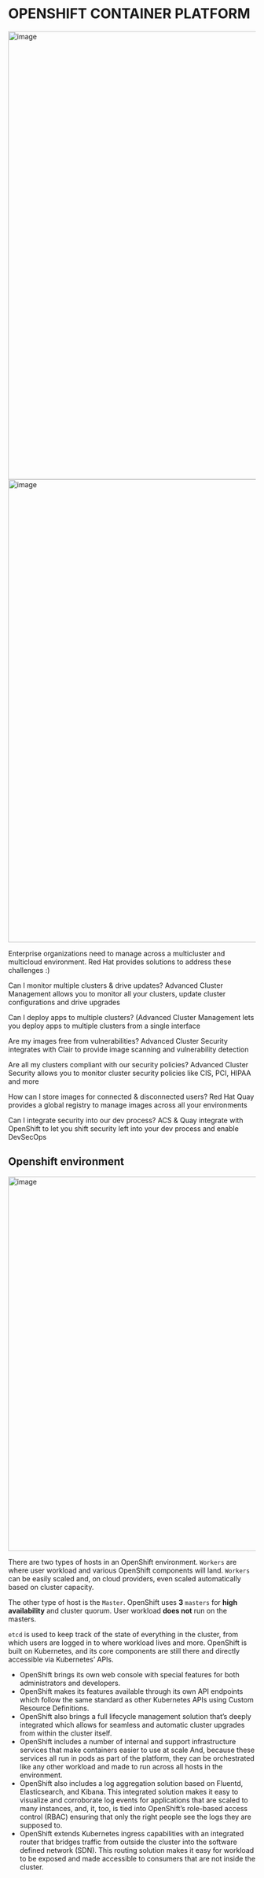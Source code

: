 # OPENSHIFT CONTAINER PLATFORM

<img width="911" alt="image" src="https://user-images.githubusercontent.com/100561043/167823305-e9cfbad9-1913-44e1-9003-b8f0bf07b4b7.png">


<img width="941" alt="image" src="https://user-images.githubusercontent.com/100561043/167823452-ca4f156e-1b11-42c8-b937-e69cd560568f.png">


Enterprise organizations need to manage across a multicluster and multicloud environment.
Red Hat provides solutions to address these challenges :)

Can I monitor multiple clusters & drive updates? 
Advanced Cluster Management allows you to monitor all your clusters, update cluster configurations and drive upgrades 

Can I deploy apps to multiple clusters?
(Advanced Cluster Management lets you deploy apps to multiple clusters from a single interface

Are my images free from vulnerabilities?
Advanced Cluster Security integrates with Clair to provide image scanning and vulnerability detection

Are all my clusters compliant with our security policies? 
Advanced Cluster Security allows you to monitor cluster security policies like CIS, PCI, HIPAA and more

How can I store images for connected & disconnected users? 
Red Hat Quay provides a global registry to manage images across all your environments

Can I integrate security into our dev process? 
ACS & Quay integrate with OpenShift to let you shift security left into your dev process and enable DevSecOps


## Openshift environment

<img width="761" alt="image" src="https://user-images.githubusercontent.com/100561043/167823917-b55fea80-e406-4a64-af2a-b00d34be20d3.png">

There are two types of hosts in an OpenShift environment. 
`Workers` are where user workload and various OpenShift components will land. 
`Workers` can be easily scaled and, on cloud providers, even scaled automatically based on cluster capacity.

The other type of host is the `Master`. 
OpenShift uses **3** `masters` for __high availability__ and cluster quorum. User workload **does not** run on the masters.

`etcd` is used to keep track of the state of everything in the cluster, from which users are logged in to where workload lives and more.
OpenShift is built on Kubernetes, and its core components are still there and directly accessible via Kubernetes’ APIs.

- OpenShift brings its own web console with special features for both administrators and developers. 
- OpenShift makes its features available through its own API endpoints which follow the same standard as other Kubernetes APIs using Custom Resource Definitions. 
- OpenShift also brings a full lifecycle management solution that’s deeply integrated which allows for seamless and automatic cluster upgrades from within the cluster itself.
- OpenShift includes a number of internal and support infrastructure services that make containers easier to use at scale And, because these services all run in pods as part of the platform, they can be orchestrated like any other workload and made to run across all hosts in the environment.
- OpenShift also includes a log aggregation solution based on Fluentd, Elasticsearch, and Kibana. This integrated solution makes it easy to visualize and corroborate log events for applications that are scaled to many instances, and, it, too, is tied into OpenShift’s role-based access control (RBAC) ensuring that only the right people see the logs they are supposed to.
- OpenShift extends Kubernetes ingress capabilities with an integrated router that bridges traffic from outside the cluster into the software defined network (SDN). This routing solution makes it easy for workload to be exposed and made accessible to consumers that are not inside the cluster.


